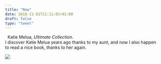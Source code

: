 ```yaml
---
title: "Now"
date: 2018-11-01T21:11:01+01:00
draft: false
type: "tweet"
---
```

<a href="https://itunes.apple.com/fr/album/ultimate-collection/1436284503" type="application/rss+xml" class="iconfont icon-music" title="rss"></a> &nbsp; Katie Melua, *Ultimate Collection*.  
I discover Katie Melua years ago thanks to my aunt, and now I also happen to read a nice book, thanks to her again.

![](/img/un-petit-monde-un-monde-parfait-de-marco-martella.jpg)
